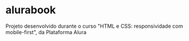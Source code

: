 # alurabook
Projeto desenvolvido durante o curso "HTML e CSS: responsividade com mobile-first",  da Plataforma Alura 
